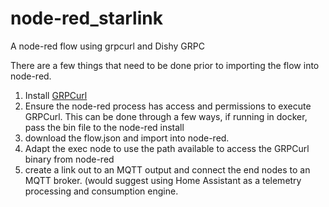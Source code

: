 # node-red_starlink
A node-red flow using grpcurl and Dishy GRPC

There are a few things that need to be done prior to importing the flow into node-red. 
1. Install [GRPCurl](https://github.com/fullstorydev/grpcurl)
2. Ensure the node-red process has access and permissions to execute GRPCurl. This can be done through a few ways, if running in docker, pass the bin file to the node-red install
3. download the flow.json and import into node-red.
4. Adapt the exec node to use the path available to access the GRPCurl binary from node-red
5. create a link out to an MQTT output and connect the end nodes to an MQTT broker. (would suggest using Home Assistant as a telemetry processing and consumption engine. 
